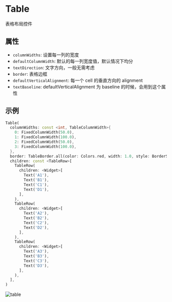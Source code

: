 # Table

表格布局控件

## 属性

* `columnWidths`: 设置每一列的宽度
* `defaultColumnWidth`: 默认的每一列宽度值，默认情况下均分
* `textDirection`: 文字方向，一般无需考虑
* `border`: 表格边框
* `defaultVerticalAlignment`: 每一个 cell 的垂直方向的 alignment
* `textBaseline`: defaultVerticalAlignment 为 baseline 的时候，会用到这个属性

## 示例

```dart
Table(
  columnWidths: const <int, TableColumnWidth>{
    0: FixedColumnWidth(50.0),
    1: FixedColumnWidth(100.0),
    2: FixedColumnWidth(50.0),
    3: FixedColumnWidth(100.0),
  },
  border: TableBorder.all(color: Colors.red, width: 1.0, style: BorderStyle.solid),
  children: const <TableRow>[
    TableRow(
      children: <Widget>[
        Text('A1'),
        Text('B1'),
        Text('C1'),
        Text('D1'),
      ],
    ),
    TableRow(
      children: <Widget>[
        Text('A2'),
        Text('B2'),
        Text('C2'),
        Text('D2'),
      ],
    ),
    TableRow(
      children: <Widget>[
        Text('A3'),
        Text('B3'),
        Text('C3'),
        Text('D3'),
      ],
    ),
  ],
)
```

![table](https://i.imgur.com/ek9NBnP.png)